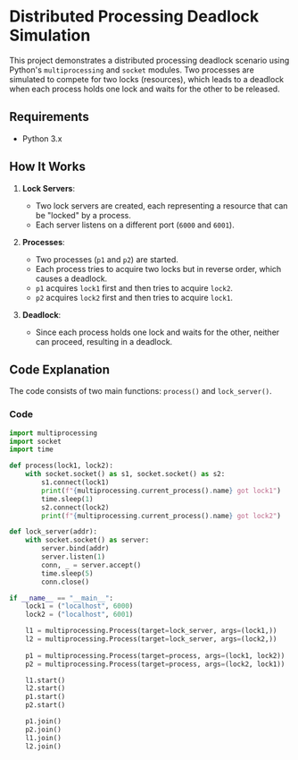 # Distributed Processing Deadlock Simulation

This project demonstrates a distributed processing deadlock scenario using Python's `multiprocessing` and `socket` modules. Two processes are simulated to compete for two locks (resources), which leads to a deadlock when each process holds one lock and waits for the other to be released.

## Requirements

- Python 3.x

## How It Works

1. **Lock Servers**:
   - Two lock servers are created, each representing a resource that can be "locked" by a process.
   - Each server listens on a different port (`6000` and `6001`).

2. **Processes**:
   - Two processes (`p1` and `p2`) are started.
   - Each process tries to acquire two locks but in reverse order, which causes a deadlock.
   - `p1` acquires `lock1` first and then tries to acquire `lock2`.
   - `p2` acquires `lock2` first and then tries to acquire `lock1`.

3. **Deadlock**:
   - Since each process holds one lock and waits for the other, neither can proceed, resulting in a deadlock.

## Code Explanation

The code consists of two main functions: `process()` and `lock_server()`.

### Code

```python
import multiprocessing
import socket
import time

def process(lock1, lock2):
    with socket.socket() as s1, socket.socket() as s2:
        s1.connect(lock1)
        print(f"{multiprocessing.current_process().name} got lock1")
        time.sleep(1)
        s2.connect(lock2)
        print(f"{multiprocessing.current_process().name} got lock2")

def lock_server(addr):
    with socket.socket() as server:
        server.bind(addr)
        server.listen(1)
        conn, _ = server.accept()
        time.sleep(5)
        conn.close()

if __name__ == "__main__":
    lock1 = ("localhost", 6000)
    lock2 = ("localhost", 6001)

    l1 = multiprocessing.Process(target=lock_server, args=(lock1,))
    l2 = multiprocessing.Process(target=lock_server, args=(lock2,))
    
    p1 = multiprocessing.Process(target=process, args=(lock1, lock2))
    p2 = multiprocessing.Process(target=process, args=(lock2, lock1))

    l1.start()
    l2.start()
    p1.start()
    p2.start()

    p1.join()
    p2.join()
    l1.join()
    l2.join()
